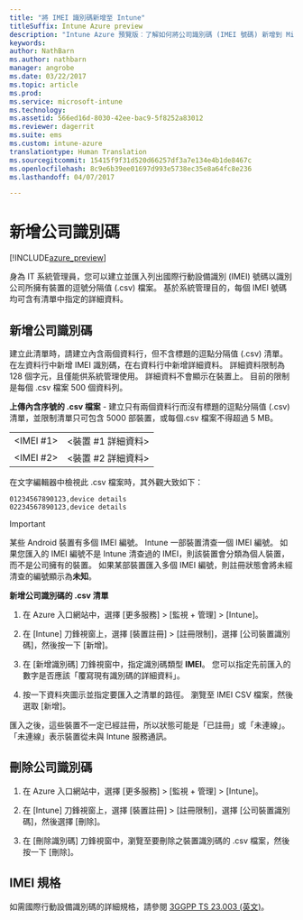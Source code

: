 ```yaml
---
title: "將 IMEI 識別碼新增至 Intune"
titleSuffix: Intune Azure preview
description: "Intune Azure 預覽版︰了解如何將公司識別碼 (IMEI 號碼) 新增到 Microsoft Intune。 "
keywords: 
author: NathBarn
ms.author: nathbarn
manager: angrobe
ms.date: 03/22/2017
ms.topic: article
ms.prod: 
ms.service: microsoft-intune
ms.technology: 
ms.assetid: 566ed16d-8030-42ee-bac9-5f8252a83012
ms.reviewer: dagerrit
ms.suite: ems
ms.custom: intune-azure
translationtype: Human Translation
ms.sourcegitcommit: 15415f9f31d520d66257df3a7e134e4b1de8467c
ms.openlocfilehash: 8c9e6b39ee01697d993e5738ec35e8a64fc8e236
ms.lasthandoff: 04/07/2017

---
```


# <a name="add-corporate-identifiers"></a>新增公司識別碼

[!INCLUDE[azure_preview](../includes/azure_preview.md)]

身為 IT 系統管理員，您可以建立並匯入列出國際行動設備識別 (IMEI) 號碼以識別公司所擁有裝置的逗號分隔值 (.csv) 檔案。 基於系統管理目的，每個 IMEI 號碼均可含有清單中指定的詳細資料。

<!-- When you upload serial numbers for company-owned iOS devices, they must be paired with a corporate enrollment profile. Devices must then be enrolled using either Apple’s device enrollment program (DEP) or Apple Configurator to have them appear as company-owned. -->

## <a name="add-corporate-identifiers"></a>新增公司識別碼
建立此清單時，請建立內含兩個資料行，但不含標題的逗點分隔值 (.csv) 清單。 在左資料行中新增 IMEI 識別碼，在右資料行中新增詳細資料。 詳細資料限制為 128 個字元，且僅能供系統管理使用。 詳細資料不會顯示在裝置上。 目前的限制是每個 .csv 檔案 500 個資料列。

**上傳內含序號的 .csv 檔案** - 建立只有兩個資料行而沒有標題的逗點分隔值 (.csv) 清單，並限制清單只可包含 5000 部裝置，或每個.csv 檔案不得超過 5 MB。 

|||
|-|-|
|&lt;IMEI #1&gt;|&lt;裝置 #1 詳細資料&gt;|
|&lt;IMEI #2&gt;|&lt;裝置 #2 詳細資料&gt;|

在文字編輯器中檢視此 .csv 檔案時，其外觀大致如下：

```
01234567890123,device details
02234567890123,device details
```


> [!IMPORTANT]
> 某些 Android 裝置有多個 IMEI 編號。 Intune 一部裝置清查一個 IMEI 編號。 如果您匯入的 IMEI 編號不是 Intune 清查過的 IMEI，則該裝置會分類為個人裝置，而不是公司擁有的裝置。 如果某部裝置匯入多個 IMEI 編號，則註冊狀態會將未經清查的編號顯示為**未知**。

**新增公司識別碼的 .csv 清單**

1. 在 Azure 入口網站中，選擇 [更多服務] > [監視 + 管理] > [Intune]。

2. 在 [Intune] 刀鋒視窗上，選擇 [裝置註冊] > [註冊限制]，選擇 [公司裝置識別碼]，然後按一下 [新增]。

3. 在 [新增識別碼] 刀鋒視窗中，指定識別碼類型 **IMEI**。 您可以指定先前匯入的數字是否應該「覆寫現有識別碼的詳細資料」。  

4. 按一下資料夾圖示並指定要匯入之清單的路徑。 瀏覽至 IMEI CSV 檔案，然後選取 [新增]。

匯入之後，這些裝置不一定已經註冊，所以狀態可能是「已註冊」或「未連線」。 「未連線」表示裝置從未與 Intune 服務通訊。

## <a name="delete--corporate-identifiers"></a>刪除公司識別碼

1. 在 Azure 入口網站中，選擇 [更多服務] > [監視 + 管理] > [Intune]。

2. 在 [Intune] 刀鋒視窗上，選擇 [裝置註冊] > [註冊限制]，選擇 [公司裝置識別碼]，然後選擇 [刪除]。

3. 在 [刪除識別碼] 刀鋒視窗中，瀏覽至要刪除之裝置識別碼的 .csv 檔案，然後按一下 [刪除]。

## <a name="imei-specifications"></a>IMEI 規格
如需國際行動設備識別碼的詳細規格，請參閱 [3GGPP TS 23.003 (英文)](https://portal.3gpp.org/desktopmodules/Specifications/SpecificationDetails.aspx?specificationId=729)。

